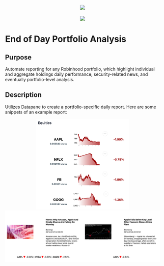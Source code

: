 <p align="center">
 <img src="https://upload.wikimedia.org/wikipedia/en/d/da/Robinhood_%28company%29_logo.svg" width="250"/> <br /><br />
 <img src="https://datapane.com/static/datapane-logo-dark.png" width="250"/>
</p>

# End of Day Portfolio Analysis
 
## Purpose

Automate reporting for any Robinhood portfolio, which highlight individual and aggregate holdings daily performance, security-related news, and eventually portfolio-level analysis.

## Description

Utilizes Datapane to create a portfolio-specific daily report. Here are some snippets of an example report:

<p align="center">
 <img src="https://github.com/iainmuir6/Portfolio-Analysis/blob/main/snippets/holdings.png" width="300"/>
 <img src="https://github.com/iainmuir6/Portfolio-Analysis/blob/main/snippets/news.png" width="650"/>
</p>
